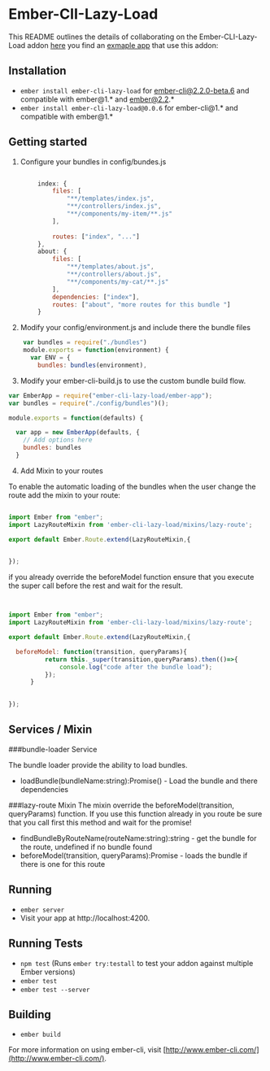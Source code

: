 # Ember-ClI-Lazy-Load

This README outlines the details of collaborating on the Ember-CLI-Lazy-Load addon [here](https://github.com/B-Stefan/ember-cli-lazy-load-example) you find an [exmaple app](https://github.com/B-Stefan/ember-cli-lazy-load-example) that use this addon: 

## Installation

* `ember install ember-cli-lazy-load`  for ember-cli@2.2.0-beta.6 and compatible with ember@1.* and ember@2.2.*  
* `ember install ember-cli-lazy-load@0.0.6`  for ember-cli@1.* and compatible with ember@1.*  



## Getting started 


1. Configure your bundles in config/bundes.js 

```javascript 

        index: {
            files: [
                "**/templates/index.js",
                "**/controllers/index.js",
                "**/components/my-item/**.js"
            ],
        
            routes: ["index", "..."]
        },
        about: {
            files: [
                "**/templates/about.js",
                "**/controllers/about.js",
                "**/components/my-cat/**.js"
            ],
            dependencies: ["index"],
            routes: ["about", "more routes for this bundle "]
        }
```



2. Modify your config/environment.js and include there the bundle files 

```javascript
    var bundles = require("./bundles")
    module.exports = function(environment) {
      var ENV = {
        bundles: bundles(environment),
```

3. Modify your ember-cli-build.js to use the custom bundle build flow. 

```javascript
var EmberApp = require("ember-cli-lazy-load/ember-app");
var bundles = require("./config/bundles")();

module.exports = function(defaults) {

  var app = new EmberApp(defaults, {
    // Add options here
    bundles: bundles
  }


````

4. Add Mixin to your routes 

To enable the automatic loading of the bundles when the user change the route add the mixin to your route: 

```javascript

import Ember from "ember";
import LazyRouteMixin from 'ember-cli-lazy-load/mixins/lazy-route';

export default Ember.Route.extend(LazyRouteMixin,{

   
});

```

if you already override the beforeModel function ensure that you execute the super call before the rest and wait for the result.

```javascript


import Ember from "ember";
import LazyRouteMixin from 'ember-cli-lazy-load/mixins/lazy-route';

export default Ember.Route.extend(LazyRouteMixin,{

  beforeModel: function(transition, queryParams){
          return this._super(transition,queryParams).then(()=>{
              console.log("code after the bundle load");
          });
      }

   
});


```
 

## Services / Mixin

###bundle-loader Service

The bundle loader provide the ability to load bundles. 

* loadBundle(bundleName:string):Promise() - Load the bundle and there dependencies 


###lazy-route Mixin 
The mixin override the beforeModel(transition, queryParams) function. 
If you use this function already in you route be sure that you call first this method and wait for the promise!  


* findBundleByRouteName(routeName:string):string - get the bundle for the route, undefined if no bundle found 
* beforeModel(transition, queryParams):Promise  - loads the bundle if there is one for this route 


## Running

* `ember server`
* Visit your app at http://localhost:4200.

## Running Tests

* `npm test` (Runs `ember try:testall` to test your addon against multiple Ember versions)
* `ember test`
* `ember test --server`

## Building

* `ember build`

For more information on using ember-cli, visit [http://www.ember-cli.com/](http://www.ember-cli.com/).
